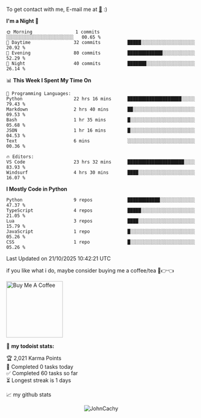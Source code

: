 To get contact with me, E-mail me at [📧](mailto:johncachy@amiverse.uk) :)


<!--START_SECTION:waka-->
**I'm a Night 🦉** 

```text
🌞 Morning                1 commits           ░░░░░░░░░░░░░░░░░░░░░░░░░   00.65 % 
🌆 Daytime                32 commits          █████░░░░░░░░░░░░░░░░░░░░   20.92 % 
🌃 Evening                80 commits          █████████████░░░░░░░░░░░░   52.29 % 
🌙 Night                  40 commits          ███████░░░░░░░░░░░░░░░░░░   26.14 % 
```


📊 **This Week I Spent My Time On** 

```text
💬 Programming Languages: 
Python                   22 hrs 16 mins      ████████████████████░░░░░   79.43 % 
Markdown                 2 hrs 40 mins       ██░░░░░░░░░░░░░░░░░░░░░░░   09.53 % 
Bash                     1 hr 35 mins        █░░░░░░░░░░░░░░░░░░░░░░░░   05.68 % 
JSON                     1 hr 16 mins        █░░░░░░░░░░░░░░░░░░░░░░░░   04.53 % 
Text                     6 mins              ░░░░░░░░░░░░░░░░░░░░░░░░░   00.36 % 

🔥 Editors: 
VS Code                  23 hrs 32 mins      █████████████████████░░░░   83.93 % 
Windsurf                 4 hrs 30 mins       ████░░░░░░░░░░░░░░░░░░░░░   16.07 % 
```

**I Mostly Code in Python** 

```text
Python                   9 repos             ████████████░░░░░░░░░░░░░   47.37 % 
TypeScript               4 repos             █████░░░░░░░░░░░░░░░░░░░░   21.05 % 
Lua                      3 repos             ████░░░░░░░░░░░░░░░░░░░░░   15.79 % 
JavaScript               1 repo              █░░░░░░░░░░░░░░░░░░░░░░░░   05.26 % 
CSS                      1 repo              █░░░░░░░░░░░░░░░░░░░░░░░░   05.26 % 
```




 Last Updated on 21/10/2025 10:42:21 UTC
<!--END_SECTION:waka-->

if you like what i do, maybe consider buying me a coffee/tea 🥺👉👈

<a href="https://buymeacoffee.com/johncachy" target="_blank"><img src="https://cdn.buymeacoffee.com/buttons/v2/default-red.png" alt="Buy Me A Coffee" width="150" ></a>

🚧 **my todoist stats:**

<!-- TODO-IST:START -->
🏆  2,021 Karma Points           
🌸  Completed 0 tasks today           
✅  Completed 60 tasks so far           
⏳  Longest streak is 1 days
<!-- TODO-IST:END -->

📈 my github stats

<p align="center"> <img src="https://github-readme-stats.vercel.app/api?username=chinshunyu&show_icons=true&theme=gotham" alt="JohnCachy" />




